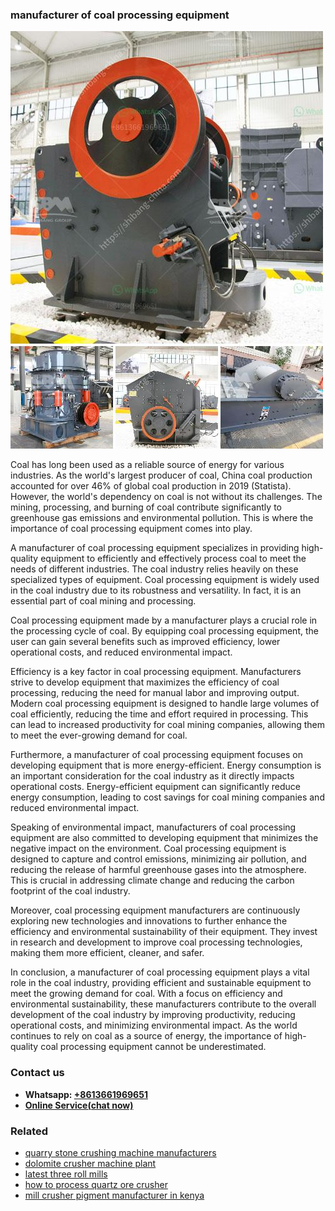 <h3>manufacturer of coal processing equipment</h3><img src='1706753843.jpg' alt=''><p>Coal has long been used as a reliable source of energy for various industries. As the world's largest producer of coal, China coal production accounted for over 46% of global coal production in 2019 (Statista). However, the world's dependency on coal is not without its challenges. The mining, processing, and burning of coal contribute significantly to greenhouse gas emissions and environmental pollution. This is where the importance of coal processing equipment comes into play.</p><p>A manufacturer of coal processing equipment specializes in providing high-quality equipment to efficiently and effectively process coal to meet the needs of different industries. The coal industry relies heavily on these specialized types of equipment. Coal processing equipment is widely used in the coal industry due to its robustness and versatility. In fact, it is an essential part of coal mining and processing.</p><p>Coal processing equipment made by a manufacturer plays a crucial role in the processing cycle of coal. By equipping coal processing equipment, the user can gain several benefits such as improved efficiency, lower operational costs, and reduced environmental impact.</p><p>Efficiency is a key factor in coal processing equipment. Manufacturers strive to develop equipment that maximizes the efficiency of coal processing, reducing the need for manual labor and improving output. Modern coal processing equipment is designed to handle large volumes of coal efficiently, reducing the time and effort required in processing. This can lead to increased productivity for coal mining companies, allowing them to meet the ever-growing demand for coal.</p><p>Furthermore, a manufacturer of coal processing equipment focuses on developing equipment that is more energy-efficient. Energy consumption is an important consideration for the coal industry as it directly impacts operational costs. Energy-efficient equipment can significantly reduce energy consumption, leading to cost savings for coal mining companies and reduced environmental impact.</p><p>Speaking of environmental impact, manufacturers of coal processing equipment are also committed to developing equipment that minimizes the negative impact on the environment. Coal processing equipment is designed to capture and control emissions, minimizing air pollution, and reducing the release of harmful greenhouse gases into the atmosphere. This is crucial in addressing climate change and reducing the carbon footprint of the coal industry.</p><p>Moreover, coal processing equipment manufacturers are continuously exploring new technologies and innovations to further enhance the efficiency and environmental sustainability of their equipment. They invest in research and development to improve coal processing technologies, making them more efficient, cleaner, and safer.</p><p>In conclusion, a manufacturer of coal processing equipment plays a vital role in the coal industry, providing efficient and sustainable equipment to meet the growing demand for coal. With a focus on efficiency and environmental sustainability, these manufacturers contribute to the overall development of the coal industry by improving productivity, reducing operational costs, and minimizing environmental impact. As the world continues to rely on coal as a source of energy, the importance of high-quality coal processing equipment cannot be underestimated.</p><h3>Contact us</h3><ul><li><strong>Whatsapp:&nbsp;<a href="https://wa.me/8613661969651">+8613661969651</a></strong></li><li><a href="https://swt.shibang-china.com/?git&amp;zhl&amp;manufacturer of coal processing equipment"><strong>Online Service(chat now)</strong></a></li></ul><h3>Related</h3><ul><li><a href='quarry stone crushing machine manufacturers.md'>quarry stone crushing machine manufacturers</a></li><li><a href='dolomite crusher machine plant.md'>dolomite crusher machine plant</a></li><li><a href='latest three roll mills.md'>latest three roll mills</a></li><li><a href='how to process quartz ore crusher.md'>how to process quartz ore crusher</a></li><li><a href='mill crusher pigment manufacturer in kenya.md'>mill crusher pigment manufacturer in kenya</a></li></ul>